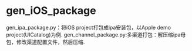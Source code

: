 gen_iOS_package
===============
gen_ipa_package.py：将iOS project打包成ipa安装包，以Apple demo project(UICatalog)为例.
gen_channel_package.py:多渠道打包：解压缩ipa母包，修改渠道配置文件，然后压缩.
